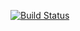 [![Build Status](https://secure.travis-ci.org/daniperez/test.png?branch=master)](http://travis-ci.org/daniperez/test)
